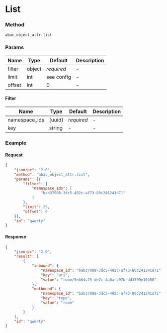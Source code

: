 # List

### Method

```
abac_object_attr.list
```

### Params

Name   | Type   | Default    | Description
-------| ------ | ---------- | ------------------
filter | object | _required_ | -
limit  | int    | see config | -
offset | int    | 0          | -

#### Filter

Name          | Type   | Default    | Description
------------- | ------ | ---------- | ------------------
namespace_ids | [uuid] | _required_ | -
key           | string | -          | -

### Example

#### Request

```json
{
    "jsonrpc": "2.0",
    "method": "abac_object_attr.list",
    "params": [{
        "filter": {
            "namespace_ids": [
                "bab37008-3dc5-492c-af73-80c241241d71"
            ]
        },
        "limit": 25,
        "offset": 0
    }],
    "id": "qwerty"
}
```

#### Response

```json
{
    "jsonrpc": "2.0",
    "result": [
        {
            "inbound": {
                "namespace_id": "bab37008-3dc5-492c-af73-80c241241d71",
                "key": "uri",
                "value": "room/5eb64c75-de2c-4a8a-b97b-dd3599e10450"
            },
            "outbound": {
                "namespace_id": "bab37008-3dc5-492c-af73-80c241241d71",
                "key": "type",
                "value": "room"
            }
        }
    ],
    "id": "qwerty"
}
```
